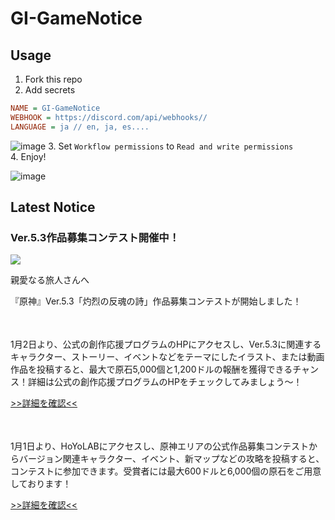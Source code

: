 # GI-GameNotice

## Usage
1. Fork this repo
2. Add secrets
```ini
NAME = GI-GameNotice
WEBHOOK = https://discord.com/api/webhooks//
LANGUAGE = ja // en, ja, es....
```
![image](https://github.com/c2t-r/GI-GameNotice/assets/80561604/63d8a4f2-9ec2-49d7-a637-44d728b2f945)
3. Set `Workflow permissions` to `Read and write permissions`  
4. Enjoy!

![image](https://github.com/c2t-r/GI-GameNotice/assets/80561604/24ec6182-cd99-4969-ab59-1d65c886077a)

## Latest Notice
<start>

### Ver.5.3作品募集コンテスト開催中！
<img src="https://sdk.hoyoverse.com/upload/ann/2024/12/19/241a2c58c826457369ac142e2292736f_7315330852696928815.jpg">
<p style="white-space: pre-wrap;">親愛なる旅人さんへ</p><p style="white-space: pre-wrap;">『原神』Ver.5.3「灼烈の反魂の詩」作品募集コンテストが開始しました！</p><p style="white-space: pre-wrap; min-height: 1.5em;"></p><p style="white-space: pre-wrap;">1月2日より、公式の創作応援プログラムのHPにアクセスし、Ver.5.3に関連するキャラクター、ストーリー、イベントなどをテーマにしたイラスト、または動画作品を投稿すると、最大で原石5,000個と1,200ドルの報酬を獲得できるチャンス！詳細は公式の創作応援プログラムのHPをチェックしてみましょう～！</p><p style="white-space: pre-wrap;"><a href="javascript:miHoYoGameJSSDK.openInBrowser('https://act.hoyoverse.com/puzzle/hk4e/pz_GHoTG2ipoR/index.html?hyl_auth_required=true&sign_type=2&authkey_ver=1&auth_appid=e202412111211');" data-type="a" link-type="game_outer" rel="noopener noreferrer nofollow">>>詳細を確認<<</a></p><p style="white-space: pre-wrap; min-height: 1.5em;"></p><p style="white-space: pre-wrap;">1月1日より、HoYoLABにアクセスし、原神エリアの公式作品募集コンテストからバージョン関連キャラクター、イベント、新マップなどの攻略を投稿すると、コンテストに参加できます。受賞者には最大600ドルと6,000個の原石をご用意しております！</p><p style="white-space: pre-wrap;"><a href="javascript:miHoYoGameJSSDK.openInBrowser('https://www.hoyolab.com/contribution/418');" data-type="a" link-type="game_outer" rel="noopener noreferrer nofollow">>>詳細を確認<<</a></p><p style="white-space: pre-wrap; min-height: 1.5em;"></p><p style="white-space: pre-wrap; min-height: 1.5em;"></p>

<end>
